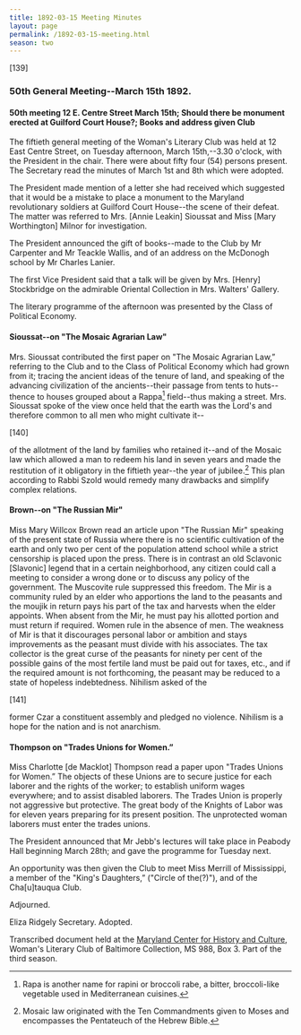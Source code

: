 ```yaml
---
title: 1892-03-15 Meeting Minutes
layout: page
permalink: /1892-03-15-meeting.html
season: two
---
```

[139]

### 50th General Meeting--March 15th 1892.

#### 50th meeting 12 E. Centre Street March 15th; Should there be monument erected at Guilford Court House?; Books and address given Club

The fiftieth general meeting of the Woman's Literary Club was held at 12 East Centre Street, on Tuesday afternoon, March 15th,--3.30 o'clock, with the President in the chair. There were about fifty four (54) persons present. The Secretary read the minutes of March 1st and 8th which were adopted.

The President made mention of a letter she had received which suggested that it would be a mistake to place a monument to the Maryland revolutionary soldiers at Guilford Court House--the scene of their defeat. The matter was referred to Mrs. [Annie Leakin] Sioussat and Miss [Mary Worthington] Milnor for investigation.

The President announced the gift of books--made to the Club by Mr Carpenter and Mr Teackle Wallis, and of an address on the McDonogh school by Mr Charles Lanier.

The first Vice President said that a talk will be given by Mrs. [Henry] Stockbridge on the admirable Oriental Collection in Mrs. Walters' Gallery.

The literary programme of the afternoon was presented by the Class of Political Economy.

#### Sioussat--on "The Mosaic Agrarian Law"

Mrs. Sioussat contributed the first paper on "The Mosaic Agrarian Law,” referring to the Club and to the Class of Political Economy which had grown from it; tracing the ancient ideas of the tenure of land, and speaking of the advancing civilization of the ancients--their passage from tents to huts--thence to houses grouped about a Rappa[^rappa] field--thus making a street. Mrs. Sioussat spoke of the view once held that the earth was the Lord's and therefore common to all men who might cultivate it--

[^rappa]: Rapa is another name for rapini or broccoli rabe, a bitter, broccoli-like vegetable used in Mediterranean cuisines.

[140]

of the allotment of the land by families who retained it--and of the Mosaic law which allowed a man to redeem his land in seven years and made the restitution of it obligatory in the fiftieth year--the year of jubilee.[^Mosaic] This plan according to Rabbi Szold would remedy many drawbacks and simplify complex relations.

[^Mosaic]: Mosaic law originated with the Ten Commandments given to Moses and encompasses the Pentateuch of the Hebrew Bible. 

#### Brown--on "The Russian Mir"

Miss Mary Willcox Brown read an article upon "The Russian Mir" speaking of the present state of Russia where there is no scientific cultivation of the earth and only two per cent of the population attend school while a strict censorship is placed upon the press. There is in contrast an old Sclavonic [Slavonic] legend that in a certain neighborhood, any citizen could call a meeting to consider a wrong done or to discuss any policy of the government. The Muscovite rule suppressed this freedom. The Mir is a community ruled by an elder who apportions the land to the peasants and the moujik in return pays his part of the tax and harvests when the elder appoints. When absent from the Mir, he must pay his allotted portion and must return if required. Women rule in the absence of men. The weakness of Mir is that it discourages personal labor or ambition and stays improvements as the peasant must divide with his associates. The tax collector is the great curse of the peasants for ninety per cent of the possible gains of the most fertile land must be paid out for taxes, etc., and if the required amount is not forthcoming, the peasant may be reduced to a state of hopeless indebtedness. Nihilism asked of the

[141]

former Czar a constituent assembly and pledged no violence. Nihilism is a hope for the nation and is not anarchism.

#### Thompson on "Trades Unions for Women.”

Miss Charlotte [de Macklot] Thompson read a paper upon "Trades Unions for Women.” The objects of these Unions are to secure justice for each laborer and the rights of the worker; to establish uniform wages everywhere; and to assist disabled laborers. The Trades Union is properly not aggressive but protective. The great body of the Knights of Labor was for eleven years preparing for its present position. The unprotected woman laborers must enter the trades unions.

The President announced that Mr Jebb's lectures will take place in Peabody Hall beginning March 28th; and gave the programme for Tuesday next.

An opportunity was then given the Club to meet Miss Merrill of Mississippi, a member of the "King's Daughters,” ("Circle of the(?)"), and of the Cha[u]tauqua Club.

Adjourned.

Eliza Ridgely
Secretary.
Adopted.

Transcribed document held at the [Maryland Center for History and Culture](http://mdhs.org/), Woman's Literary Club of Baltimore Collection, MS 988, Box 3. Part of the third season.